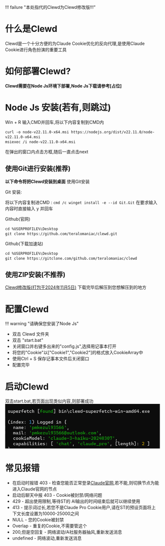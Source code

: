 !!! failure "本处指代的Clewd为Clewd修改版!!!"
# 什么是Clewd
Clewd是一个十分方便的为Claude Cookie优化的反向代理,是使用Claude Cookie进行角色扮演的重要工具

# 如何部署Clewd?
**Clewd需要在Node Js环境下部署,Node Js下载请参考[占位]**

# Node Js 安装(若有,则跳过)
Win + R 输入CMD并回车,将以下内容复制到CMD内
```
curl -o node-v22.11.0-x64.msi https://nodejs.org/dist/v22.11.0/node-v22.11.0-x64.msi
msiexec /i node-v22.11.0-x64.msi

```
在弹出的窗口内点击方框,随后一直点击next

## 使用Git进行安装(推荐)
**以下命令将把Clewd安装到桌面**
使用Git安装

Git 安装:

将以下内容复制进CMD : ```cmd /c winget install -e --id Git.Git```
在要求输入内容时直接输入 y 并回车


Github(官网)
```
cd %USERPROFILE%\Desktop
git clone https://github.com/teralomaniac/clewd.git
```
Github(下载加速站)
```
cd %USERPROFILE%\Desktop
git clone https://gitclone.com/github.com/teralomaniac/clewd
```
## 使用ZIP安装(不推荐)
[Clewd修改版(打包于2024年11月5日)](https://1drv.ms/u/s!AuYOZOGOoRhagkb11nIwaSTVV1tl?e=BsZ61B)
下载完毕后解压到您想解压到的地方

# 配置Clewd
!!! warning "请确保您安装了Node Js"

- 双击 Clewd 文件夹
- 双击 "start.bat"
- 关闭窗口并右键多出来的"config.js",选择用记事本打开
- 将您的"Cookie"以["Cookie1","Cookie2"]的格式放入CookieArray中
- 使用Ctrl + S 保存记事本文件后关闭窗口
- 配置完毕

# 启动Clewd
双击start.bat,若页面出现类似内容,则部署成功
![alt text](image.png)

# 常见报错
- 在启动时报错 403 - 检查您能否正常登录[Claude官网](https://claude.ai),若不能,则切换节点为能进入Claude官网的节点
- 启动后聊天中报 403 - Cookie被封禁/网络问题
- 429 - 超出使用限制,等待ST的 AI输出的时间结束后就可以继续使用
- 413 - 提示词过长,若您不是Claude Pro Cookie用户,请在ST的预设页面将上下文长度设置为10000-25000之间
- NULL - 您的Cookie被封禁
- Overlap - 重复的Cookie,不需要管这个
- 200,但是空回复 - 网络波动/A社服务器抽风,重新发送消息
- undefined - 网络波动,重新发送消息

